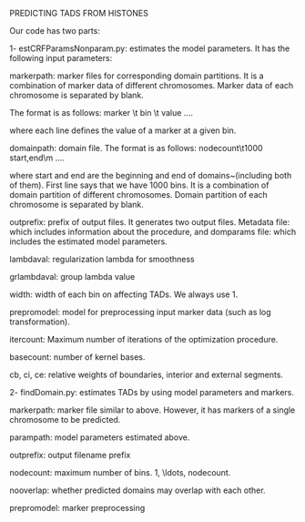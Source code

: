 PREDICTING TADS FROM HISTONES

Our code has two parts:

1- estCRFParamsNonparam.py: estimates the model parameters. It has the following input parameters:

markerpath: marker files for corresponding domain partitions. It is a
combination of marker data of different chromosomes. Marker data of
each chromosome is separated by blank.

The format is as follows:
marker \t bin \t value
....

where each line defines the value of a marker at a given bin.

domainpath: domain file. The format is as follows:
nodecount\t1000
start,end\m
....

where start and end are the beginning and end of domains~(including
both of them). First line says that we have 1000 bins. It is a
combination of domain partition of different chromosomes. Domain partition of
each chromosome is separated by blank.

outprefix: prefix of output files. It generates two output
files. Metadata file: which includes information about the procedure,
and domparams file: which includes the estimated model parameters.

lambdaval: regularization lambda for smoothness

grlambdaval: group lambda value

width: width of each bin on affecting TADs. We always use 1. 

prepromodel: model for preprocessing input marker data (such as log transformation).

itercount: Maximum number of iterations of the optimization procedure.

basecount: number of kernel bases.

cb, ci, ce: relative weights of boundaries, interior and external segments.


2- findDomain.py: estimates TADs by using model parameters and markers.

markerpath: marker file similar to above. However, it has markers of
a single chromosome to be predicted.

parampath: model parameters estimated above.

outprefix: output filename prefix

nodecount: maximum number of bins. 1, \ldots, nodecount.

nooverlap: whether predicted domains may overlap with each other.

prepromodel: marker preprocessing





